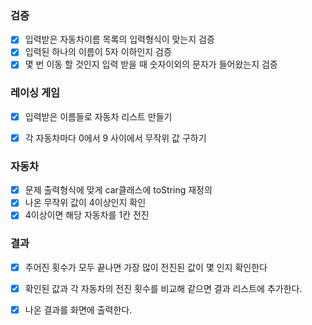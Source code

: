 ### 검증
- [x] 입력받은 자동차이름 목록의 입력형식이 맞는지 검증
- [x] 입력된 하나의 이름이 5자 이하인지 검증
- [x] 몇 번 이동 할 것인지 입력 받을 때 숫자이외의 문자가 들어왔는지 검증

### 레이싱 게임
- [x] 입력받은 이름들로 자동차 리스트 만들기
- [x] 각 자동차마다 0에서 9 사이에서 무작위 값 구하기


### 자동차
- [x] 문제 출력형식에 맞게 car클래스에 toString 재정의 
- [x] 나온 무작위 값이 4이상인지 확인
- [x] 4이상이면 해당 자동차를 1칸 전진

### 결과
- [x] 주어진 횟수가 모두 끝나면 가장 많이 전진된 값이 몇 인지 확인한다
- [x] 확인된 값과 각 자동차의 전진 횟수를 비교해 같으면 결과 리스트에 추가한다.
- [x] 나온 결과를 화면에 출력한다.


